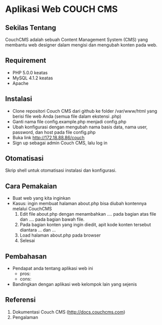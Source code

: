# Aplikasi Web COUCH CMS

## Sekilas Tentang

CouchCMS adalah sebuah Content Management System (CMS) yang membantu web designer dalam mengisi dan mengubah konten pada web.

## Requirement

- PHP 5.0.0 keatas
- MySQL 4.1.2 keatas
- Apache

## Instalasi

- Clone repositori Couch CMS dari github ke folder /var/www/html yang berisi file web Anda (semua file dalam ekstensi .php)
- Ganti nama file config.example.php menjadi config.php
- Ubah konfigurasi dengan mengubah nama basis data, nama user, password, dan host pada file config.php
- Buka link http://172.18.88.86/couch
- Sign up sebagai admin Couch CMS, lalu log in

## Otomatisasi

Skrip shell untuk otomatisasi instalasi dan konfigurasi.

## Cara Pemakaian

- Buat web yang kita inginkan
- Kasus: ingin membuat halaman about.php bisa diubah kontennya melalui CouchCMS
    1. Edit file about.php dengan menambahkan .... pada bagian atas file dan .... pada bagian bawah file.
    2. Pada bagian konten yang ingin diedit, apit kode konten tersebut diantara ... dan ...
    3. Load halaman about.php pada browser
    4. Selesai

## Pembahasan

- Pendapat anda tentang aplikasi web ini
	- pros: 
	- cons: 
- Bandingkan dengan aplikasi web kelompok lain yang sejenis

## Referensi

1. Dokumentasi Couch CMS (http://docs.couchcms.com)
2. Pengalaman